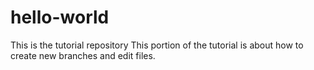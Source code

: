# hello-world
This is the tutorial repository
This portion of the tutorial is about how to create new branches and edit files.
